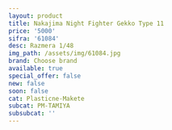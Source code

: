 ```yaml
---
layout: product
title: Nakajima Night Fighter Gekko Type 11
price: '5000'
sifra: '61084'
desc: Razmera 1/48
img_path: /assets/img/61084.jpg
brand: Choose brand
available: true
special_offer: false
new: false
soon: false
cat: Plasticne-Makete
subcat: PM-TAMIYA
subsubcat: ''
---
```


